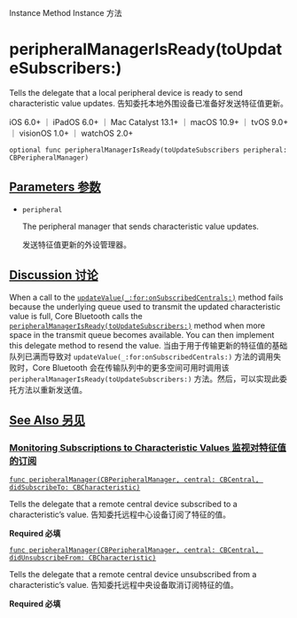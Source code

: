 Instance Method Instance 方法

# peripheralManagerIsReady(toUpdateSubscribers:) 

Tells the delegate that a local peripheral device is ready to send characteristic value updates.
告知委托本地外围设备已准备好发送特征值更新。

iOS 6.0+ ｜ iPadOS 6.0+ ｜ Mac Catalyst 13.1+ ｜ macOS 10.9+ ｜ tvOS 9.0+ ｜ visionOS 1.0+ ｜ watchOS 2.0+ 

```
optional func peripheralManagerIsReady(toUpdateSubscribers peripheral: CBPeripheralManager)
```



## [Parameters 参数](https://developer.apple.com/documentation/corebluetooth/cbperipheralmanagerdelegate/peripheralmanagerisready(toupdatesubscribers:)#parameters)

- `peripheral`

  The peripheral manager that sends characteristic value updates. 

  发送特征值更新的外设管理器。

  

## [Discussion 讨论](https://developer.apple.com/documentation/corebluetooth/cbperipheralmanagerdelegate/peripheralmanagerisready(toupdatesubscribers:)#Discussion)

When a call to the [`updateValue(_:for:onSubscribedCentrals:)`](https://developer.apple.com/documentation/corebluetooth/cbperipheralmanager/updatevalue(_:for:onsubscribedcentrals:)) method fails because the underlying queue used to transmit the updated characteristic value is full, Core Bluetooth calls the [`peripheralManagerIsReady(toUpdateSubscribers:)`](https://developer.apple.com/documentation/corebluetooth/cbperipheralmanagerdelegate/peripheralmanagerisready(toupdatesubscribers:)) method when more space in the transmit queue becomes available. You can then implement this delegate method to resend the value.
当由于用于传输更新的特征值的基础队列已满而导致对 `updateValue(_:for:onSubscribedCentrals:)` 方法的调用失败时，Core Bluetooth 会在传输队列中的更多空间可用时调用该 `peripheralManagerIsReady(toUpdateSubscribers:)` 方法。然后，可以实现此委托方法以重新发送值。



## [See Also 另见](https://developer.apple.com/documentation/corebluetooth/cbperipheralmanagerdelegate/peripheralmanagerisready(toupdatesubscribers:)#see-also)

### [Monitoring Subscriptions to Characteristic Values 监视对特征值的订阅](https://developer.apple.com/documentation/corebluetooth/cbperipheralmanagerdelegate/peripheralmanagerisready(toupdatesubscribers:)#Monitoring-Subscriptions-to-Characteristic-Values)

[`func peripheralManager(CBPeripheralManager, central: CBCentral, didSubscribeTo: CBCharacteristic)`](https://developer.apple.com/documentation/corebluetooth/cbperipheralmanagerdelegate/peripheralmanager(_:central:didsubscribeto:))

Tells the delegate that a remote central device subscribed to a characteristic’s value.
告知委托远程中心设备订阅了特征的值。

**Required 必填**

[`func peripheralManager(CBPeripheralManager, central: CBCentral, didUnsubscribeFrom: CBCharacteristic)`](https://developer.apple.com/documentation/corebluetooth/cbperipheralmanagerdelegate/peripheralmanager(_:central:didunsubscribefrom:))

Tells the delegate that a remote central device unsubscribed from a characteristic’s value.
告知委托远程中央设备取消订阅特征的值。

**Required 必填**
